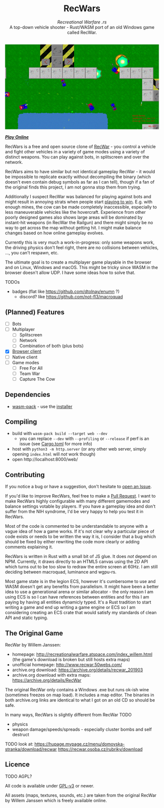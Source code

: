 <div align="center">
    <h1>RecWars</h1>
    <i>Recreational Warfare .rs</i>
    <br />
    A top-down vehicle shooter - Rust/WASM port of an old Windows game called RecWar.
</div>
<br />

<!-- Note to my future OCD: The ideal image width for github is 838 pixels -->
[![Gameplay](media/screenshot.jpg)](https://martin-t.gitlab.io/gitlab-pages/rec-wars/web)

_**[Play Online](https://martin-t.gitlab.io/gitlab-pages/rec-wars/web)**_

RecWars is a free and open source clone of [RecWar](#the-original-game) - you control a vehicle and fight other vehicles in a variety of game modes using a variety of distinct weapons. You can play against bots, in splitscreen and over the network.

RecWars aims to have similar but not identical gameplay RecWar - it would be impossible to replicate exactly without decompiling the binary (which doesn't even contain debug symbols as far as I can tell), though if a fan of the original finds this project, I am not gonna stop them from trying.

Additionally I suspect RecWar was balanced for playing against bots and might result in annoying strats when people start [playing to win](http://www.sirlin.net/articles/playing-to-win). E.g. with enough mines, the cow can be made completely inaccessible, especially to less maneuverable vehicles like the hovercraft. Experience from other poorly designed games also shows large areas will be dominated by instant-hit weapons (in RecWar the Railgun) and there might simply be no way to get across the map without getting hit. I might make balance changes based on how online gameplay evolves.

Currently this is very much a work-in-progress: only some weapons work, the driving physics don't feel right, there are no collisions between vehicles, ..., you can't respawn, etc.

The ultimate goal is to create a multiplayer game playable in the browser and on Linux, Windows and macOS. This might be tricky since WASM in the browser doesn't allow UDP. I have some ideas how to solve that.

TODOs
- badges (flat like https://github.com/dtolnay/enumn ?)
    - discord? like https://github.com/not-fl3/macroquad

(Planned) Features
------------------

- [ ] Bots
- [ ] Multiplayer
    - [ ] Splitscreen
    - [ ] Network
    - [ ] Combination of both (plus bots)
- [x] [Browser client](https://martin-t.gitlab.io/gitlab-pages/rec-wars/web)
- [ ] Native client
- [ ] Game modes
    - [ ] Free For All
    - [ ] Team War
    - [ ] Capture The Cow

Dependencies
------------

- [wasm-pack](https://github.com/rustwasm/wasm-pack) - use the [installer](https://rustwasm.github.io/wasm-pack/installer/)

Compiling
---------

- build with `wasm-pack build --target web --dev`
    - you can replace `--dev` with `--profiling` or `--release` if perf is an issue (see [Cargo.toml](Cargo.toml) for more info)
- host with `python3 -m http.server` (or any other web server, simply opening `index.html` will *not* work though)
- open http://localhost:8000/web/

Contributing
------------

If you notice a bug or have a suggestion, don't hesitate to [open an Issue](https://github.com/martin-t/rec-wars/issues/new).

If you'd like to improve RecWars, feel free to make a [Pull Request](https://github.com/martin-t/rec-wars/pulls). I want to make RecWars highly configurable with many different gamemodes and balance settings votable by players. If you have a gameplay idea and don't suffer from the NIH syndrome, I'd be very happy to help you test it in RecWars.

Most of the code is commented to be understandable to anyone with a vague idea of how a game works. If it's not clear why a particular piece of code exists or needs to be written the way it is, I consider that a bug which should be fixed by either rewriting the code more clearly or adding comments explaining it.

RecWars is written in Rust with a small bit of JS glue. It does *not* depend on NPM. Currently, it draws directly to an HTML5 canvas using the 2D API which turns out to be too slow to redraw the entire screen at 60Hz. I am still deciding between macroquad, luminance and wgpu-rs.

Most game state is in the legion ECS, however it's cumbersome to use and WASM doesn't get any benefits from parallelism. It might have been a better idea to use a generational arena or similar allocator - the only reason I am using ECS is so I can have references between entities and for this I am paying by having all entities dynamicly typed. It's a Rust tradition to start writing a game and end up writing a game engine or ECS so I am considering creating an ECS crate that would satisfy my standards of clean API and static typing.

The Original Game
-----------------

RecWar by Willem Janssen:
- homepage: http://recreationalwarfare.atspace.com/index_willem.html (the game's download is broken but still hosts extra maps)
- unofficial homepage: http://www.recwar.50webs.com/
- archive.org download: https://archive.org/details/recwar_201903
- archive.org download with extra maps: https://archive.org/details/RecWar

The original RecWar only contains a Windows .exe but runs ok-ish wine (sometimes freezes on map load). It includes a map editor. The binaries in both archive.org links are identical to what I got on an old CD so should be safe.

In many ways, RecWars is slightly different from RecWar TODO
- physics
- weapon damage/speeds/spreads - especially cluster bombs and self destruct

TODO look at:
https://hupage.mypage.cz/menu/domovska-stranka/download/recwar
https://recwar.osoba.cz/rubriky/download

Licence
-------

TODO AGPL?

<!-- When updating this, also update LICENSE -->
All code is available under [GPL-v3](GPL-3.0.txt) or newer.

All assets (maps, textures, sounds, etc.) are taken from the original RecWar by Willem Janssen which is freely available online.
